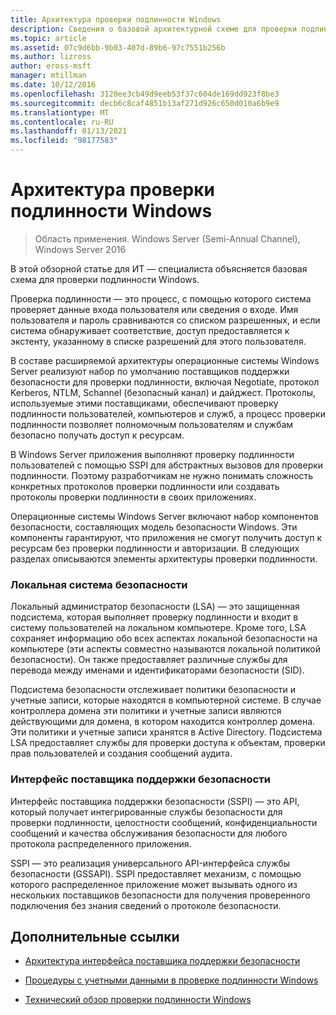 ```yaml
---
title: Архитектура проверки подлинности Windows
description: Сведения о базовой архитектурной схеме для проверки подлинности Windows.
ms.topic: article
ms.assetid: 07c9d6bb-9b03-407d-89b6-97c7551b256b
ms.author: lizross
author: eross-msft
manager: mtillman
ms.date: 10/12/2016
ms.openlocfilehash: 3120ee3cb49d9eeb53f37c604de169dd923f8be3
ms.sourcegitcommit: decb6c8caf4851b13af271d926c650d010a6b9e9
ms.translationtype: MT
ms.contentlocale: ru-RU
ms.lasthandoff: 01/13/2021
ms.locfileid: "98177583"
---
```

# <a name="windows-authentication-architecture"></a>Архитектура проверки подлинности Windows

>Область применения. Windows Server (Semi-Annual Channel), Windows Server 2016

В этой обзорной статье для ИТ — специалиста объясняется базовая схема для проверки подлинности Windows.

Проверка подлинности — это процесс, с помощью которого система проверяет данные входа пользователя или сведения о входе. Имя пользователя и пароль сравниваются со списком разрешенных, и если система обнаруживает соответствие, доступ предоставляется к экстенту, указанному в списке разрешений для этого пользователя.

В составе расширяемой архитектуры операционные системы Windows Server реализуют набор по умолчанию поставщиков поддержки безопасности для проверки подлинности, включая Negotiate, протокол Kerberos, NTLM, Schannel (безопасный канал) и дайджест. Протоколы, используемые этими поставщиками, обеспечивают проверку подлинности пользователей, компьютеров и служб, а процесс проверки подлинности позволяет полномочным пользователям и службам безопасно получать доступ к ресурсам.

В Windows Server приложения выполняют проверку подлинности пользователей с помощью SSPI для абстрактных вызовов для проверки подлинности. Поэтому разработчикам не нужно понимать сложность конкретных протоколов проверки подлинности или создавать протоколы проверки подлинности в своих приложениях.

Операционные системы Windows Server включают набор компонентов безопасности, составляющих модель безопасности Windows. Эти компоненты гарантируют, что приложения не смогут получить доступ к ресурсам без проверки подлинности и авторизации. В следующих разделах описываются элементы архитектуры проверки подлинности.

### <a name="local-security-authority"></a>Локальная система безопасности
Локальный администратор безопасности (LSA) — это защищенная подсистема, которая выполняет проверку подлинности и входит в систему пользователей на локальном компьютере. Кроме того, LSA сохраняет информацию обо всех аспектах локальной безопасности на компьютере (эти аспекты совместно называются локальной политикой безопасности). Он также предоставляет различные службы для перевода между именами и идентификаторами безопасности (SID).

Подсистема безопасности отслеживает политики безопасности и учетные записи, которые находятся в компьютерной системе. В случае контроллера домена эти политики и учетные записи являются действующими для домена, в котором находится контроллер домена. Эти политики и учетные записи хранятся в Active Directory. Подсистема LSA предоставляет службы для проверки доступа к объектам, проверки прав пользователей и создания сообщений аудита.

### <a name="security-support-provider-interface"></a>Интерфейс поставщика поддержки безопасности
Интерфейс поставщика поддержки безопасности (SSPI) — это API, который получает интегрированные службы безопасности для проверки подлинности, целостности сообщений, конфиденциальности сообщений и качества обслуживания безопасности для любого протокола распределенного приложения.

SSPI — это реализация универсального API-интерфейса службы безопасности (GSSAPI). SSPI предоставляет механизм, с помощью которого распределенное приложение может вызывать одного из нескольких поставщиков безопасности для получения проверенного подключения без знания сведений о протоколе безопасности.

## <a name="additional-references"></a>Дополнительные ссылки

-   [Архитектура интерфейса поставщика поддержки безопасности](security-support-provider-interface-architecture.md)

-   [Процедуры с учетными данными в проверке подлинности Windows](credentials-processes-in-windows-authentication.md)

-   [Технический обзор проверки подлинности Windows](/previous-versions/windows/it-pro/windows-server-2008-R2-and-2008/dn169029(v=ws.10))